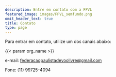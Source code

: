 ```yaml
---
description: Entre em contato com a FPVL
featured_image: images/FPVL_semfundo.png
omit_header_text: true
title: Contato
type: page
---
```



Para entrar em contato, utilize um dos canais abaixo:

{{< param org_name >}}

e-mail: federacaopaulistadevoolivre@gmail.com  

Fone: (11) 99725-4094
